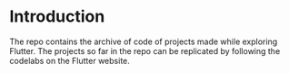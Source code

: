 # Introduction

The repo contains the archive of code of projects made while exploring Flutter. The projects so far in the repo can be replicated by following the codelabs on the Flutter website.
